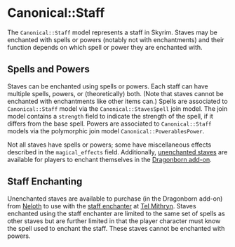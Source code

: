 # Canonical::Staff

The `Canonical::Staff` model represents a staff in Skyrim. Staves may be enchanted with spells or powers (notably not with enchantments) and their function depends on which spell or power they are enchanted with.

## Spells and Powers

Staves can be enchanted using spells or powers. Each staff can have multiple spells, powers, or (theoretically) both. (Note that staves cannot be enchanted with enchantments like other items can.) Spells are associated to `Canonical::Staff` model via the `Canonical::StavesSpell` join model. The join model contains a `strength` field to indicate the strength of the spell, if it differs from the base spell. Powers are associated to `Canonical::Staff` models via the polymorphic join model `Canonical::PowerablesPower`.

Not all staves have spells or powers; some have miscellaneous effects described in the `magical_effects` field. Additionally, [unenchanted staves](#staff-enchanting) are available for players to enchant themselves in the [Dragonborn add-on](https://elderscrolls.fandom.com/wiki/The_Elder_Scrolls_V:_Dragonborn).

## Staff Enchanting

Unenchanted staves are available to purchase (in the Dragonborn add-on) from [Neloth](https://elderscrolls.fandom.com/wiki/Neloth_(Dragonborn)?so=search) to use with the [staff enchanter](https://elderscrolls.fandom.com/wiki/Staff_Enchanter) at [Tel Mithryn](https://elderscrolls.fandom.com/wiki/Tel_Mithryn). Staves enchanted using the staff enchanter are limited to the same set of spells as other staves but are further limited in that the player character must know the spell used to enchant the staff. These staves cannot be enchanted with powers.
